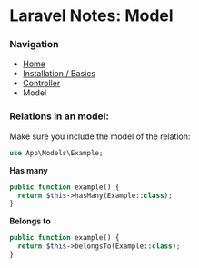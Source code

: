 # Laravel Notes: Model

### Navigation
- [Home](https://github.com/Sjoerd-69/laravel-cheatsheet/blob/main/README.md)
- [Installation / Basics](https://github.com/Sjoerd-69/laravel-cheatshee/blob/main/INSTALLATION.mdt)
- [Controller](https://github.com/Sjoerd-69/laravel-cheatshee/blob/main/CONTROLLER.mdt)
- Model

### Relations in an model:
Make sure you include the model of the relation:
```php
use App\Models\Example;
```

**Has many**
```php
public function example() {
  return $this->hasMany(Example::class);
}
```
**Belongs to**
```php
public function example() {
  return $this->belongsTo(Example::class);
}
```
